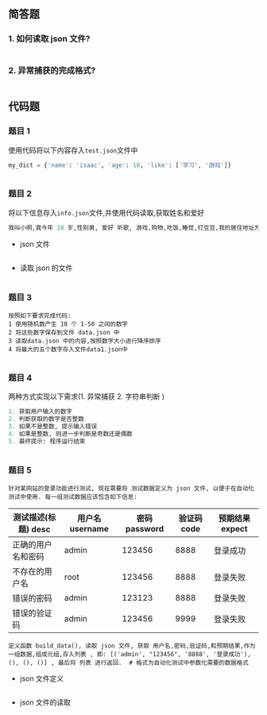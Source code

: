 ## 简答题

### 1. 如何读取 json 文件?

```python
```

### 2. 异常捕获的完成格式?

```python
```



## 代码题

### 题目 1

使用代码将以下内容存入`test.json`文件中

```python
my_dict = {'name': 'isaac', 'age': 18, 'like': ['学习', '游戏']}
```

```python

```

### 题目 2

将以下信息存入`info.json`文件,并使用代码读取,获取姓名和爱好

```python
我叫小明,我今年 18 岁,性别男, 爱好 听歌, 游戏,购物,吃饭,睡觉,打豆豆,我的居住地址为 国家中国, 城市北京.
```

- json 文件

  ```json
  
  ```

- 读取 json 的文件

```python

```

### 题目 3  

```yacas
按照如下要求完成代码:
1 使用随机数产生 10 个 1-50 之间的数字
2 将这些数字保存到文件 data.json 中
3 读取data.json 中的内容,按照数字大小进行降序排序
4 将最大的五个数字存入文件data1.json中
```

```python

```

### 题目 4

两种方式实现以下需求(1. 异常捕获   2. 字符串判断 )

```python
1. 获取用户输入的数字
2. 判断获取的数字是否整数
3. 如果不是整数, 提示输入错误
4. 如果是整数, 则进一步判断是奇数还是偶数 
5. 最终提示: 程序运行结束
```

```python

```

### 题目 5

```yacas
针对某网站的登录功能进行测试, 现在需要将 测试数据定义为 json 文件, 以便于在自动化测试中使用. 每一组测试数据应该包含如下信息:
```

| 测试描述(标题) desc | 用户名username | 密码password | 验证码code | 预期结果expect |
| ------------------- | -------------- | ------------ | ---------- | -------------- |
| 正确的用户名和密码  | admin          | 123456       | 8888       | 登录成功       |
| 不存在的用户名      | root           | 123456       | 8888       | 登录失败       |
| 错误的密码          | admin          | 123123       | 8888       | 登录失败       |
| 错误的验证码        | admin          | 123456       | 9999       | 登录失败       |

```yacas
定义函数 build_data(), 读取 json 文件, 获取 用户名,密码,验证码,和预期结果,作为一组数据,组成元组,存入列表 , 即: [('admin', "123456", '8888', '登录成功'), (), (), ()] , 最后将 列表 进行返回.  # 格式为自动化测试中参数化需要的数据格式
```

- json 文件定义

  ```json
  ```

  

- json 文件的读取

  ```python
  ```

  
